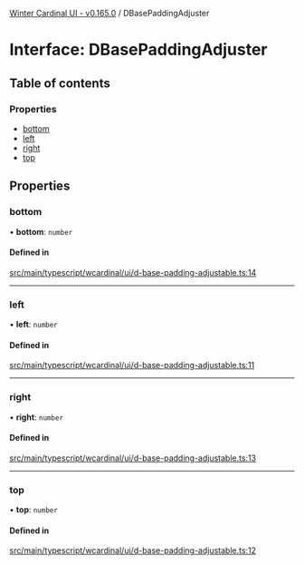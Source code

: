 [Winter Cardinal UI - v0.165.0](../index.md) / DBasePaddingAdjuster

# Interface: DBasePaddingAdjuster

## Table of contents

### Properties

- [bottom](DBasePaddingAdjuster.md#bottom)
- [left](DBasePaddingAdjuster.md#left)
- [right](DBasePaddingAdjuster.md#right)
- [top](DBasePaddingAdjuster.md#top)

## Properties

### bottom

• **bottom**: `number`

#### Defined in

[src/main/typescript/wcardinal/ui/d-base-padding-adjustable.ts:14](https://github.com/winter-cardinal/winter-cardinal-ui/blob/v0.165.0/src/main/typescript/wcardinal/ui/d-base-padding-adjustable.ts#L14)

___

### left

• **left**: `number`

#### Defined in

[src/main/typescript/wcardinal/ui/d-base-padding-adjustable.ts:11](https://github.com/winter-cardinal/winter-cardinal-ui/blob/v0.165.0/src/main/typescript/wcardinal/ui/d-base-padding-adjustable.ts#L11)

___

### right

• **right**: `number`

#### Defined in

[src/main/typescript/wcardinal/ui/d-base-padding-adjustable.ts:13](https://github.com/winter-cardinal/winter-cardinal-ui/blob/v0.165.0/src/main/typescript/wcardinal/ui/d-base-padding-adjustable.ts#L13)

___

### top

• **top**: `number`

#### Defined in

[src/main/typescript/wcardinal/ui/d-base-padding-adjustable.ts:12](https://github.com/winter-cardinal/winter-cardinal-ui/blob/v0.165.0/src/main/typescript/wcardinal/ui/d-base-padding-adjustable.ts#L12)
